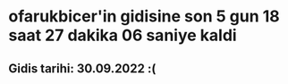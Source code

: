 # ofarukbicer'in gidisine son 5 gun 18 saat 27 dakika 06 saniye kaldi

## Gidis tarihi: 30.09.2022 :(